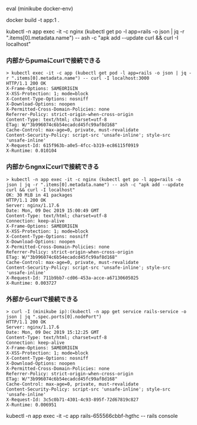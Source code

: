 eval (minikube  docker-env)

docker build -t app:1 .

kubectl -n app exec -it -c nginx (kubectl get po -l app=rails -o json | jq -r ".items[0].metadata.name") -- ash -c "apk add --update curl && curl -I localhost"

### 内部からpumaにcurlで接続できる
```
> kubectl exec -it -c app (kubectl get pod -l app=rails -o json | jq -r ".items[0].metadata.name") -- curl -I localhost:3000
HTTP/1.1 200 OK
X-Frame-Options: SAMEORIGIN
X-XSS-Protection: 1; mode=block
X-Content-Type-Options: nosniff
X-Download-Options: noopen
X-Permitted-Cross-Domain-Policies: none
Referrer-Policy: strict-origin-when-cross-origin
Content-Type: text/html; charset=utf-8
ETag: W/"3b996074c6b54ecadcd45fc99af8d168"
Cache-Control: max-age=0, private, must-revalidate
Content-Security-Policy: script-src 'unsafe-inline'; style-src 'unsafe-inline'
X-Request-Id: 615f963b-a0e5-4fcc-b319-ec86115f0919
X-Runtime: 0.010104
```

### 内部からngnxにcurlで接続できる
```
> kubectl -n app exec -it -c nginx (kubectl get po -l app=rails -o json | jq -r ".items[0].metadata.name") -- ash -c "apk add --update curl && curl -I localhost"
OK: 30 MiB in 41 packages
HTTP/1.1 200 OK
Server: nginx/1.17.6
Date: Mon, 09 Dec 2019 15:00:49 GMT
Content-Type: text/html; charset=utf-8
Connection: keep-alive
X-Frame-Options: SAMEORIGIN
X-XSS-Protection: 1; mode=block
X-Content-Type-Options: nosniff
X-Download-Options: noopen
X-Permitted-Cross-Domain-Policies: none
Referrer-Policy: strict-origin-when-cross-origin
ETag: W/"3b996074c6b54ecadcd45fc99af8d168"
Cache-Control: max-age=0, private, must-revalidate
Content-Security-Policy: script-src 'unsafe-inline'; style-src 'unsafe-inline'
X-Request-Id: 711b9bb7-cd06-453a-acce-a67130605025
X-Runtime: 0.003727
```

### 外部からcurlで接続できる
```
> curl -I (minikube ip):(kubectl -n app get service rails-service -o json | jq ".spec.ports[0].nodePort")
HTTP/1.1 200 OK
Server: nginx/1.17.6
Date: Mon, 09 Dec 2019 15:12:25 GMT
Content-Type: text/html; charset=utf-8
Connection: keep-alive
X-Frame-Options: SAMEORIGIN
X-XSS-Protection: 1; mode=block
X-Content-Type-Options: nosniff
X-Download-Options: noopen
X-Permitted-Cross-Domain-Policies: none
Referrer-Policy: strict-origin-when-cross-origin
ETag: W/"3b996074c6b54ecadcd45fc99af8d168"
Cache-Control: max-age=0, private, must-revalidate
Content-Security-Policy: script-src 'unsafe-inline'; style-src 'unsafe-inline'
X-Request-Id: 3c5c0b71-4301-4c93-895f-72d67819c827
X-Runtime: 0.006951

```



kubectl -n app exec -it -c app rails-655566cbbf-hgthc -- rails console

